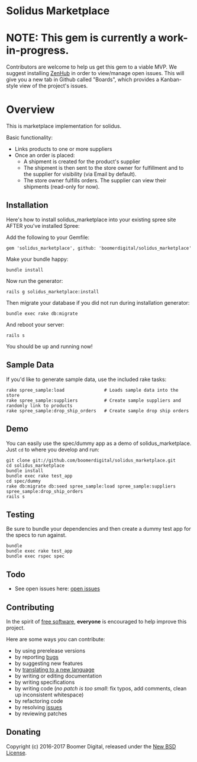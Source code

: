 # Solidus Marketplace

# NOTE: This gem is currently a work-in-progress. 
Contributors are welcome to help us get this gem to a viable MVP.
We suggest installing [ZenHub](http://zenhub.com) in order to view/manage open issues. 
This will give you a new tab in Github called "Boards", which provides a Kanban-style view of the project's issues.

# Overview

This is marketplace implementation for solidus.

Basic functionality:
* Links products to one or more suppliers
* Once an order is placed: 
  * A shipment is created for the product's supplier
  * The shipment is then sent to the store owner for fulfillment and to the supplier for visibility (via Email by default). 
  * The store owner fulfills orders. The supplier can view their shipments (read-only for now).

Installation
------------
Here's how to install solidus_marketplace into your existing spree site AFTER you've installed Spree:

Add the following to your Gemfile:

    gem 'solidus_marketplace', github: 'boomerdigital/solidus_marketplace'

Make your bundle happy:

    bundle install

Now run the generator:

    rails g solidus_marketplace:install

Then migrate your database if you did not run during installation generator:

    bundle exec rake db:migrate

And reboot your server:

    rails s

You should be up and running now!

Sample Data
-----------

If you'd like to generate sample data, use the included rake tasks:

```shell
rake spree_sample:load               # Loads sample data into the store
rake spree_sample:suppliers          # Create sample suppliers and randomly link to products
rake spree_sample:drop_ship_orders   # Create sample drop ship orders
```

Demo
----

You can easily use the spec/dummy app as a demo of solidus_marketplace. Just `cd` to where you develop and run:

```shell
git clone git://github.com/boomerdigital/solidus_marketplace.git
cd solidus_marketplace
bundle install
bundle exec rake test_app
cd spec/dummy
rake db:migrate db:seed spree_sample:load spree_sample:suppliers spree_sample:drop_ship_orders
rails s
```

Testing
-------

Be sure to bundle your dependencies and then create a dummy test app for the specs to run against.

```shell
bundle
bundle exec rake test_app
bundle exec rspec spec
```

Todo
----

* See open issues here: [open issues](https://github.com/boomerdigital/solidus_marketplace/issues)

Contributing
------------

In the spirit of [free software](http://www.fsf.org/licensing/essays/free-sw.html), **everyone** is encouraged to help improve this project.

Here are some ways *you* can contribute:

* by using prerelease versions
* by reporting [bugs](https://github.com/boomerdigital/solidus_marketplace/issues)
* by suggesting new features
* by [translating to a new language](https://github.com/boomerdigital/solidus_marketplace/tree/master/config/locales)
* by writing or editing documentation
* by writing specifications
* by writing code (*no patch is too small*: fix typos, add comments, clean up inconsistent whitespace)
* by refactoring code
* by resolving [issues](https://github.com/boomerdigital/solidus_marketplace/issues)
* by reviewing patches

Donating
--------

Copyright (c) 2016-2017 Boomer Digital, released under the [New BSD License](https://github.com/boomerdigital/solidus_marketplace/tree/master/LICENSE).

